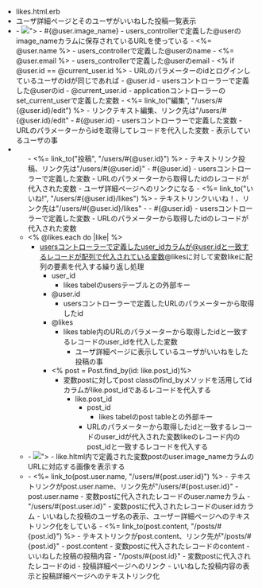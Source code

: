 - likes.html.erb
- ユーザ詳細ページとそのユーザがいいねした投稿一覧表示
- <div class="user">
  - <img src="<%= "/user_images/#{@user.image_name}" %>">
    - #{@user.image_name}
      - users_controllerで定義した@userのimage_nameカラムに保存されているURLを使っている
  - <%= @user.name %>
    - users_controllerで定義した@userのname
  - <%= @user.email %>
    - users_controllerで定義した@userのemail
  - <% if @user.id == @current_user.id %>
    - URLのパラメーターのidとログインしているユーザのidが同じであれば
      - @user.id
        - usersコントローラーで定義した@userのid
      - @current_user.id
        - applicationコントローラーのset_current_userで定義した変数
  - <%= link_to("編集", "/users/#{@user.id}/edit") %>
    - リンクテキスト編集、リンク先は"/users/#{@user.id}/edit"
      - #{@user.id}
        - usersコントローラーで定義した変数
          - URLのパラメーターからidを取得してレコードを代入した変数
            - 表示しているユーザの事
- <ul class="user-tabs">
  - <%= link_to("投稿", "/users/#{@user.id}") %>
    - テキストリンク投稿、リンク先は"/users/#{@user.id}"
      - #{@user.id}
        - usersコントローラーで定義した変数
          - URLのパラメーターから取得したidのレコードが代入された変数
    - ユーザ詳細ページへのリンクになる
  - <%= link_to("いいね!", "/users/#{@user.id}/likes") %>
    - テキストリンクいいね！、リンク先は"/users/#{@user.id}/likes"
      - - #{@user.id}
        - usersコントローラーで定義した変数
          - URLのパラメーターから取得したidのレコードが代入された変数
- <% @likes.each do |like| %>
  - usersコントローラーで定義したuser_idカラムが@user.idと一致するレコードが配列で代入されている変数@likesに対して変数likeに配列の要素を代入する繰り返し処理
    - user_id
      - likes tabelのusersテーブルとの外部キー
    - @user.id
      - usersコントローラーで定義したURLのパラメーターから取得したid
    - @likes
      - likes table内のURLのパラメーターから取得したidと一致するレコードのuser_idを代入した変数
        - ユーザ詳細ページに表示しているユーザがいいねをした投稿の事
    - <% post = Post.find_by(id: like.post_id)%> 
      - 変数postに対してpost classのfind_byメソッドを活用してidカラムがlike.post_idであるレコードを代入する
        - like.post_id
          - post_id
            - likes tabelのpost tableとの外部キー
          - URLのパラメーターから取得したidと一致するレコードのuser_idが代入された変数likeのレコード内のpost_idと一致するレコードを代入する
- <div class="post-left">
  - <img src="<%= "/user_images/#{post.user.image_name}" %>">
    - like.hltml内で定義された変数postのuser.image_nameカラムのURLに対応する画像を表示する
- <div class="post-user-name">
  - <%= link_to(post.user.name, "/users/#{post.user.id}") %>
    - テキストリンクがpost.user.name、リンク先が"/users/#{post.user.id}"
      - post.user.name
         - 変数postに代入されたレコードのuser.nameカラム
      - "/users/#{post.user.id}"
        - 変数postに代入されたレコードのuser.idカラム
    - いいねした投稿のユーザ名の表示、ユーザー詳細ページへのテキストリンク化をしている
  - <%= link_to(post.content, "/posts/#{post.id}") %>
    - テキストリンクがpost.content、リンク先が"/posts/#{post.id}"
      - post.content
        - 変数postに代入されたレコードのcontent
          - いいねした投稿の投稿内容
      - "/posts/#{post.id}"
        - 変数postに代入されたレコードのid
          - 投稿詳細ページへのリンク
    - いいねした投稿内容の表示と投稿詳細ページへのテキストリンク化